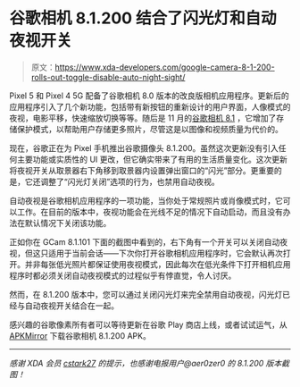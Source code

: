 # 谷歌相机 8.1.200 结合了闪光灯和自动夜视开关

> 原文：<https://www.xda-developers.com/google-camera-8-1-200-rolls-out-toggle-disable-auto-night-sight/>

Pixel 5 和 Pixel 4 5G 配备了谷歌相机 8.0 版本的改良版相机应用程序。更新后的应用程序引入了几个新功能，包括带有新按钮的重新设计的用户界面，人像模式的夜视，电影平移，快速缩放切换等等。随后是 11 月的[谷歌相机 8.1](https://www.xda-developers.com/google-camera-8-1-adds-storage-saver-mode/) ，它增加了存储保护模式，以帮助用户存储更多照片，尽管这是以图像和视频质量为代价的。

现在，谷歌正在为 Pixel 手机推出谷歌摄像头 8.1.200。虽然这次更新没有引入任何主要功能或实质性的 UI 更改，但它确实带来了有用的生活质量变化。这次更新将夜视开关从取景器右下角移到取景器内设置弹出窗口的“闪光”部分。更重要的是，它还调整了“闪光灯关闭”选项的行为，也禁用自动夜视。

自动夜视是谷歌相机应用程序的一项功能，当你处于常规照片或肖像模式时，它可以工作。在目前的版本中，夜视功能会在光线不足的情况下自动启动，而且没有办法在默认情况下关闭该功能。

正如你在 GCam 8.1.101 下面的截图中看到的，右下角有一个开关可以关闭自动夜视，但这只适用于当前会话——下次你打开谷歌相机应用程序时，它会默认再次打开。并非每张低光照片都保证使用夜视模式，因此每次在低光条件下打开相机应用程序时都必须关闭自动夜视模式的过程似乎有悖直觉，令人讨厌。

然而，在 8.1.200 版本中，您可以通过关闭闪光灯来完全禁用自动夜视，闪光灯已经与自动夜视开关结合在一起。

感兴趣的谷歌像素所有者可以等待更新在谷歌 Play 商店上线，或者试试运气，从 [APKMirror](https://www.apkmirror.com/apk/google-inc/camera/camera-8-1-200-352609439-release/) 下载谷歌相机 8.1.200 APK。

* * *

*感谢 XDA 会员 [cstark27](https://forum.xda-developers.com/m/cstark27.2712580/) 的提示，也感谢电报用户@aer0zer0 的 8.1.200 版本截图！*